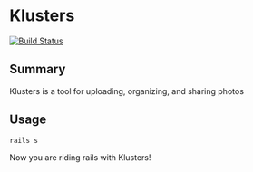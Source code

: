 # Klusters
[![Build Status](https://travis-ci.org/jonfaulkenberry/klusters.png?branch=master)](https://travis-ci.org/jonfaulkenberry/klusters)

## Summary
Klusters is a tool for uploading, organizing, and sharing photos

## Usage
````
rails s
````  

Now you are riding rails with Klusters!